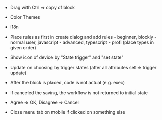 - Drag with Ctrl => copy of block
- Color Themes
- i18n  
- Place rules as first in create dialog and add 
  rules - beginner, blockly - normal user, javascript - advanced, typescript - profi
  (place types in given order)
- Show icon of device by "State trigger" and "set state" 

- Update on choosing by trigger states (after all attributes set => trigger update)
- After the block is placed, code is not actual (e.g. exec)
- If canceled the saving, the workflow is not returned to initial state
- Agree => OK, Disagree => Cancel
- Close menu tab on mobile if clicked on something else
